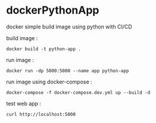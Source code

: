 # dockerPythonApp
docker simple build image using python with CI/CD

build image : 
```
docker build -t python-app .
```

run image :
```
docker run -dp 5000:5000 --name app python-app
```

run image using docker-compose :
```
docker-compose -f docker-compose.dev.yml up --build -d
```

test web app :
```
curl http://localhost:5000
```
